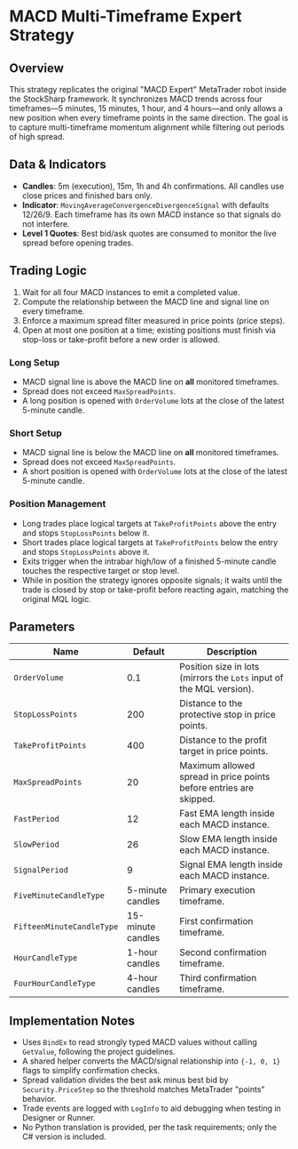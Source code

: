 # MACD Multi-Timeframe Expert Strategy

## Overview
This strategy replicates the original "MACD Expert" MetaTrader robot inside the StockSharp framework. It synchronizes MACD trends across four timeframes—5 minutes, 15 minutes, 1 hour, and 4 hours—and only allows a new position when every timeframe points in the same direction. The goal is to capture multi-timeframe momentum alignment while filtering out periods of high spread.

## Data & Indicators
- **Candles**: 5m (execution), 15m, 1h and 4h confirmations. All candles use close prices and finished bars only.
- **Indicator**: `MovingAverageConvergenceDivergenceSignal` with defaults 12/26/9. Each timeframe has its own MACD instance so that signals do not interfere.
- **Level 1 Quotes**: Best bid/ask quotes are consumed to monitor the live spread before opening trades.

## Trading Logic
1. Wait for all four MACD instances to emit a completed value.
2. Compute the relationship between the MACD line and signal line on every timeframe.
3. Enforce a maximum spread filter measured in price points (price steps).
4. Open at most one position at a time; existing positions must finish via stop-loss or take-profit before a new order is allowed.

### Long Setup
- MACD signal line is above the MACD line on **all** monitored timeframes.
- Spread does not exceed `MaxSpreadPoints`.
- A long position is opened with `OrderVolume` lots at the close of the latest 5-minute candle.

### Short Setup
- MACD signal line is below the MACD line on **all** monitored timeframes.
- Spread does not exceed `MaxSpreadPoints`.
- A short position is opened with `OrderVolume` lots at the close of the latest 5-minute candle.

### Position Management
- Long trades place logical targets at `TakeProfitPoints` above the entry and stops `StopLossPoints` below it.
- Short trades place logical targets at `TakeProfitPoints` below the entry and stops `StopLossPoints` above it.
- Exits trigger when the intrabar high/low of a finished 5-minute candle touches the respective target or stop level.
- While in position the strategy ignores opposite signals; it waits until the trade is closed by stop or take-profit before reacting again, matching the original MQL logic.

## Parameters
| Name | Default | Description |
| --- | --- | --- |
| `OrderVolume` | 0.1 | Position size in lots (mirrors the `Lots` input of the MQL version). |
| `StopLossPoints` | 200 | Distance to the protective stop in price points. |
| `TakeProfitPoints` | 400 | Distance to the profit target in price points. |
| `MaxSpreadPoints` | 20 | Maximum allowed spread in price points before entries are skipped. |
| `FastPeriod` | 12 | Fast EMA length inside each MACD instance. |
| `SlowPeriod` | 26 | Slow EMA length inside each MACD instance. |
| `SignalPeriod` | 9 | Signal EMA length inside each MACD instance. |
| `FiveMinuteCandleType` | 5-minute candles | Primary execution timeframe. |
| `FifteenMinuteCandleType` | 15-minute candles | First confirmation timeframe. |
| `HourCandleType` | 1-hour candles | Second confirmation timeframe. |
| `FourHourCandleType` | 4-hour candles | Third confirmation timeframe. |

## Implementation Notes
- Uses `BindEx` to read strongly typed MACD values without calling `GetValue`, following the project guidelines.
- A shared helper converts the MACD/signal relationship into `{-1, 0, 1}` flags to simplify confirmation checks.
- Spread validation divides the best ask minus best bid by `Security.PriceStep` so the threshold matches MetaTrader "points" behavior.
- Trade events are logged with `LogInfo` to aid debugging when testing in Designer or Runner.
- No Python translation is provided, per the task requirements; only the C# version is included.
